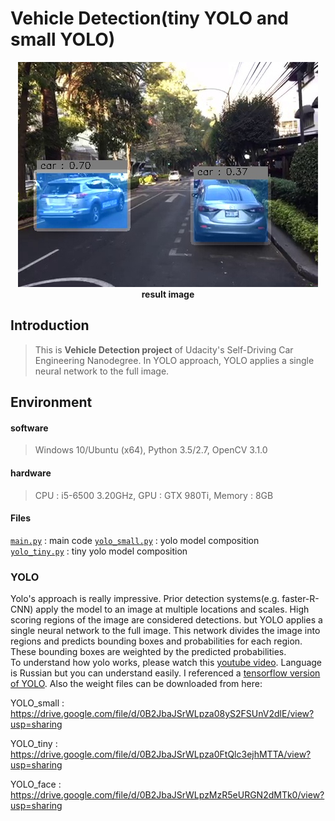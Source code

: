 # Vehicle Detection(tiny YOLO and small YOLO)

<p align="center">
    <img src="result/result.jpg" width="480" alt="main_image" /><br>
    <b>result image</b><br>
</p>

## Introduction  
  
>This is **Vehicle Detection project** of Udacity's Self-Driving Car Engineering Nanodegree.
In YOLO approach, YOLO applies a single neural network to the full image.
  
## Environment  
  
#### software  
  
>Windows 10/Ubuntu (x64), Python 3.5/2.7, OpenCV 3.1.0

#### hardware  
  
>CPU : i5-6500 3.20GHz, GPU : GTX 980Ti, Memory : 8GB  


#### Files

[`main.py`](main.py) : main code
[`yolo_small.py`](yolo_small.py) : yolo model composition  
[`yolo_tiny.py`](yolo_tiny.py) : tiny yolo model composition  


### YOLO  

Yolo's approach is really impressive. Prior detection systems(e.g. faster-R-CNN) apply the model to an image at multiple locations and scales. High scoring regions of the image are considered detections. but YOLO applies a single neural network to the full image. This network divides the image into regions and predicts bounding boxes and probabilities for each region. These bounding boxes are weighted by the predicted probabilities.  
To understand how yolo works, please watch this [youtube video](https://www.youtube.com/watch?v=L0tzmv--CGY). Language is Russian but you can understand easily.
I referenced a [tensorflow version of YOLO](https://github.com/gliese581gg/YOLO_tensorflow).
Also the weight files can be downloaded from here:

YOLO_small : https://drive.google.com/file/d/0B2JbaJSrWLpza08yS2FSUnV2dlE/view?usp=sharing

YOLO_tiny : https://drive.google.com/file/d/0B2JbaJSrWLpza0FtQlc3ejhMTTA/view?usp=sharing

YOLO_face : https://drive.google.com/file/d/0B2JbaJSrWLpzMzR5eURGN2dMTk0/view?usp=sharing
